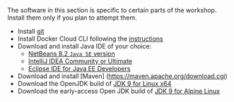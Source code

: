 The software in this section is specific to certain parts of the workshop.
Install them only if you plan to attempt them.

- Install [git](https://git-scm.com/)
- Install Docker Cloud CLI following the [instructions](https://docs.docker.com/docker-cloud/installing-cli/)
- Download and install Java IDE of your choice:
   - [NetBeans 8.2 `Java SE` version](https://netbeans.org/downloads/)
   - [IntelliJ IDEA Community or Ultimate](https://www.jetbrains.com/idea/download/)
   - [Eclipse IDE for Java EE Developers](https://www.eclipse.org/downloads/eclipse-packages/)
- Download and install [Maven] (https://maven.apache.org/download.cgi)
- Download the OpenJDK build of [JDK 9 for Linux x64](https://download.java.net/java/GA/jdk9/9/binaries/openjdk-9_linux-x64_bin.tar.gz)
- Download the early-access Open JDK build of [JDK 9 for Alpine Linux](https://jdk.java.net/9/)

